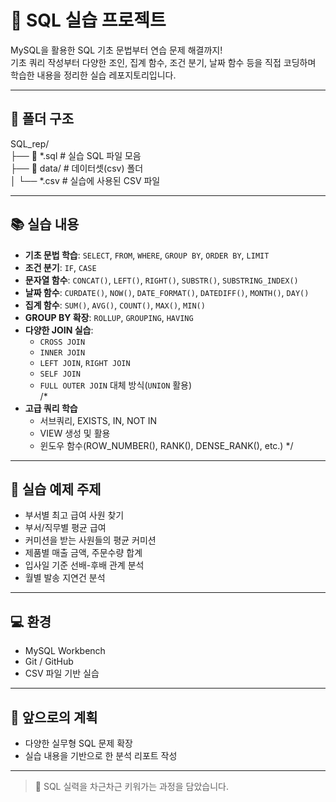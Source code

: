 # 🐬 SQL 실습 프로젝트

MySQL을 활용한 SQL 기초 문법부터 연습 문제 해결까지!  
기초 쿼리 작성부터 다양한 조인, 집계 함수, 조건 분기, 날짜 함수 등을 직접 코딩하며 학습한 내용을 정리한 실습 레포지토리입니다.

---

## 📁 폴더 구조  
SQL_rep/  
├── 📄 *.sql # 실습 SQL 파일 모음  
├── 📂 data/ # 데이터셋(csv) 폴더  
│   └── *.csv # 실습에 사용된 CSV 파일  


---

## 📚 실습 내용

- **기초 문법 학습**: `SELECT`, `FROM`, `WHERE`, `GROUP BY`, `ORDER BY`, `LIMIT`
- **조건 분기**: `IF`, `CASE`
- **문자열 함수**: `CONCAT()`, `LEFT()`, `RIGHT()`, `SUBSTR()`, `SUBSTRING_INDEX()`
- **날짜 함수**: `CURDATE()`, `NOW()`, `DATE_FORMAT()`, `DATEDIFF()`, `MONTH()`, `DAY()`
- **집계 함수**: `SUM()`, `AVG()`, `COUNT()`, `MAX()`, `MIN()`
- **GROUP BY 확장**: `ROLLUP`, `GROUPING`, `HAVING`
- **다양한 JOIN 실습**:
  - `CROSS JOIN` 
  - `INNER JOIN`
  - `LEFT JOIN`, `RIGHT JOIN`
  - `SELF JOIN`
  - `FULL OUTER JOIN` 대체 방식(`UNION` 활용)  
/*
- **고급 쿼리 학습**
  - 서브쿼리, EXISTS, IN, NOT IN
  - VIEW 생성 및 활용
  - 윈도우 함수(ROW_NUMBER(), RANK(), DENSE_RANK(), etc.)
*/
---

## 🧠 실습 예제 주제

- 부서별 최고 급여 사원 찾기
- 부서/직무별 평균 급여
- 커미션을 받는 사원들의 평균 커미션
- 제품별 매출 금액, 주문수량 합계
- 입사일 기준 선배-후배 관계 분석
- 월별 발송 지연건 분석

---

## 💻 환경

- MySQL Workbench
- Git / GitHub
- CSV 파일 기반 실습

---

## 🌱 앞으로의 계획

- 다양한 실무형 SQL 문제 확장
- 실습 내용을 기반으로 한 분석 리포트 작성

---

> 🚀 SQL 실력을 차근차근 키워가는 과정을 담았습니다.  

